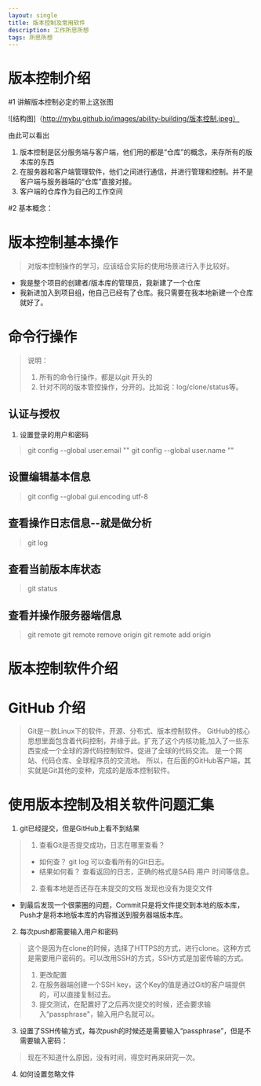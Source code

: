 ```yaml
---
layout: single
title: 版本控制及常用软件
description: 工作所思所想
tags: 所思所想
---
```

# 版本控制介绍

#1 讲解版本控制必定的带上这张图

![结构图]（http://mybu.github.io/images/ability-building/版本控制.jpeg）

由此可以看出

1. 版本控制是区分服务端与客户端，他们用的都是“仓库”的概念，来存所有的版本库的东西
2. 在服务器和客户端管理软件，他们之间进行通信，并进行管理和控制。并不是客户端与服务器端的“仓库”直接对接。
3. 客户端的仓库作为自己的工作空间

#2 基本概念：



# 版本控制基本操作
> 对版本控制操作的学习，应该结合实际的使用场景进行入手比较好。

* 我是整个项目的创建者/版本库的管理员，我新建了一个仓库
* 我新进加入到项目组，他自己已经有了仓库。我只需要在我本地新建一个仓库就好了。

## 
 
# 命令行操作
>说明：
>1. 所有的命令行操作，都是以git 开头的
>2. 针对不同的版本管控操作，分开的。比如说：log/clone/status等。

## 认证与授权
1. 设置登录的用户和密码
> git config --global user.email ""
> git config --global user.name ""

## 设置编辑基本信息
>git config --global gui.encoding utf-8

## 查看操作日志信息--就是做分析
>git log

## 查看当前版本库状态
>git status

## 查看并操作服务器端信息
>git remote 
>git remote remove origin
>git remote add origin

# 版本控制软件介绍



# GitHub 介绍

> Git是一款Linux下的软件，开源、分布式、版本控制软件。
> GitHub的核心思想里面包含着代码控制，并缘于此。扩充了这个内核功能,加入了一些东西变成一个全球的源代码控制软件。促进了全球的代码交流。
> 是一个网站、代码仓库、全球程序员的交流地。
> 所以，在后面的GitHub客户端，其实就是Git其他的变种，完成的是版本控制软件。


# 使用版本控制及相关软件问题汇集
1. git已经提交，但是GitHub上看不到结果
> 1. 查看Git是否提交成功，日志在哪里查看？
> + 如何查？
>	git log
>	可以查看所有的Git日志。
> + 结果如何看？
>	查看返回的日志，正确的格式是SA码 用户 时间等信息。
>2.  查看本地是否还存在未提交的文档
>	发现也没有为提交文件
* 到最后发现一个很蒙圈的问题，Commit只是将文件提交到本地的版本库，Push才是将本地版本库的内容推送到服务器端版本库。


2. 每次push都需要输入用户和密码
>这个是因为在clone的时候，选择了HTTPS的方式，进行clone。这种方式是需要用户密码的。可以改用SSH的方式，SSH方式是加密传输的方式。
>1. 更改配置
>2. 在服务器端创建一个SSH key，这个Key的值是通过Git的客户端提供的，可以直接复制过去。
>3. 提交测试，在配置好了之后再次提交的时候，还会要求输入“passphrase"，输入用户名就可以。


3. 设置了SSH传输方式，每次push的时候还是需要输入“passphrase”，但是不需要输入密码：
>现在不知道什么原因，没有时间，得空时再来研究一次。

4. 如何设置忽略文件

